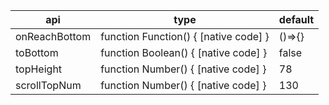 |api|type|default|
|------|------| ------|
|onReachBottom|function Function() { [native code] }|()=>{}| 
|toBottom|function Boolean() { [native code] }|false| 
|topHeight|function Number() { [native code] }|78| 
|scrollTopNum|function Number() { [native code] }|130| 

